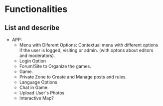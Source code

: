# Functionalities

## List and describe
- APP:
    - Menu with Diferent Options: Contextual menu with different options if the user is logged, visiting or admin. (with optons about editors and moderators).
    - Login Option
    - Forum/Site to Organize the games.
    - Game.
    - Private Zone to Create and Manage posts and rules.
    - Language Options
    - Chat in Game.
    - Upload User's Photos
    - Interactive Map?
